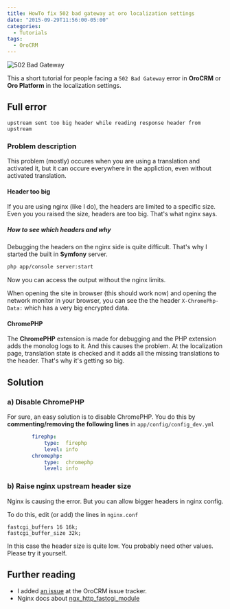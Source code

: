 ```yaml
---
title: HowTo fix 502 bad gateway at oro localization settings
date: "2015-09-29T11:56:00-05:00"
categories:
  - Tutorials
tags:
  - OroCRM
---
```


![502 Bad Gateway](http://3.bp.blogspot.com/-5mnZ7OZIbPM/T0phqY2X2rI/AAAAAAAABSc/wxskyoZzTpI/s400/502-bad-gateway-crop.png)

This a short tutorial for people facing a `502 Bad Gateway` error in **OroCRM** or **Oro Platform** in the localization settings.

## Full error
```
upstream sent too big header while reading response header from upstream
```

### Problem description
This problem (mostly) occures when you are using a translation and activated it, but it can occure everywhere in the appliction,
even without activated translation.

#### Header too big
If you are using nginx (like I do), the headers are limited to a specific size. Even you you raised the size, headers are too big.
That's what nginx says.

##### How to see which headers and why
Debugging the headers on the nginx side is quite difficult. That's why I started the built in **Symfony** server.
```bash
php app/console server:start
```
Now you can access the output without the nginx limits.

When opening the site in browser (this should work now) and opening the network monitor in your browser, you can see the the header `X-ChromePhp-Data:` which has a very big encrypted data.

#### ChromePHP
The **ChromePHP** extension is made for debugging and the PHP extension adds the monolog logs to it. And this causes the problem. At the localization page, translation state is checked and it adds all the missing translations to the header. That's why it's getting so big.

## Solution

### a) Disable ChromePHP
For sure, an easy solution is to disable ChromePHP.
You do this by **commenting/removing the following lines** in `app/config/config_dev.yml`
```yaml
        firephp:
            type:  firephp
            level: info
        chromephp:
            type:  chromephp
            level: info
```

### b) Raise nginx upstream header size
Nginx is causing the error. But you can allow bigger headers in nginx config.

To do this, edit (or add) the lines in `nginx.conf`
```
fastcgi_buffers 16 16k;
fastcgi_buffer_size 32k;
```
In this case the header size is quite low. You probably need other values. Please try it yourself.

## Further reading
- I added [an issue](https://github.com/orocrm/platform/issues/321) at the OroCRM issue tracker.
- Nginx docs about [ngx_http_fastcgi_module](http://nginx.org/en/docs/http/ngx_http_fastcgi_module.html)
